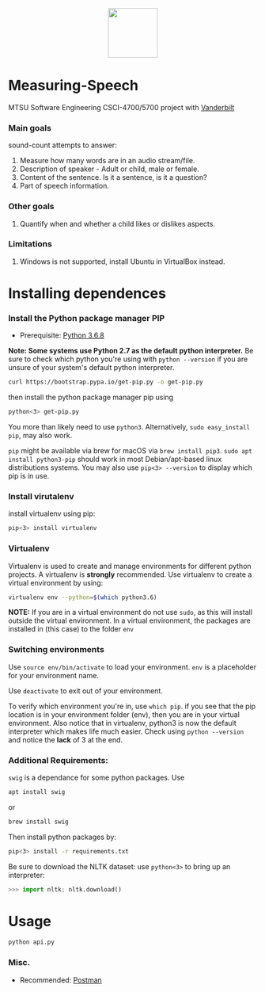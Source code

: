 <center><img src="https://i.imgur.com/iLqILvT.png" height=100 width=100></img></center>

# Measuring-Speech
MTSU Software Engineering CSCI-4700/5700 project with <a href="http://research.vuse.vanderbilt.edu/rasl/pase-cane-homepage/">Vanderbilt</a>

### Main goals
sound-count attempts to answer:

1.  Measure how many words are in an audio stream/file.
2.  Description of speaker - Adult or child, male or female.
3.  Content of the sentence. Is it a sentence, is it a question?
4.  Part of speech information.

### Other goals
1.  Quantify when and whether a child likes or dislikes aspects.

### Limitations
1.  Windows is not supported, install Ubuntu in VirtualBox instead.

# Installing dependences
### Install the Python package manager PIP

  - Prerequisite:  [Python 3.6.8](https://www.python.org/downloads/release/python-368/)

__Note: Some systems use Python 2.7 as the default python interpreter.__ Be sure to check which python you're using with ```python --version``` if you are unsure of your system's default python interpreter.

```bash
curl https://bootstrap.pypa.io/get-pip.py -o get-pip.py
```

then install the python package manager pip using
```bash
python<3> get-pip.py
```
You more than likely need to use ```python3```.  Alternatively, ```sudo easy_install pip```, may also work.

`pip` might be available via brew for macOS via ```brew install pip3```.  ```sudo apt install python3-pip``` should work in most Debian/apt-based linux distributions systems.  You may also use ```pip<3> --version``` to display which pip is in use.

### Install virutalenv

install virtualenv using pip:  

```bash
pip<3> install virtualenv
```

### Virtualenv

Virtualenv is used to create and manage environments for different python projects.  A virtualenv is **strongly** recommended.  Use virtualenv to create a virtual environment by using:

```bash
virtualenv env --python=$(which python3.6)
```

__NOTE:__ If you are in a virtual environment do not use ```sudo```, as this will install outside the virtual environment. In a virtual environment, the packages are installed in (this case) to the folder ```env```

### Switching environments
Use ```source env/bin/activate``` to load your environment.  ```env``` is a placeholder for your environment name.  

Use ```deactivate``` to exit out of your environment.  

To verify which environment you're in, use ```which pip```.  if you see that the pip location is in your environment folder (env), then you are in your virtual environment.  Also notice that in virtualenv, python3 is now the default interpreter which makes life much easier.  Check using ```python --version``` and notice the __lack__ of 3 at the end.

### Additional Requirements:

`swig` is a dependance for some python packages.  Use

```bash
apt install swig
```

or

```bash
brew install swig
```

Then install python packages by:  
```bash
pip<3> install -r requirements.txt
```  

Be sure to download the NLTK dataset: use `python<3>` to bring up an interpreter:  
```python
>>> import nltk; nltk.download()
```

# Usage
```bash
python api.py
```

### Misc.
  - Recommended: [Postman](https://www.getpostman.com/)
